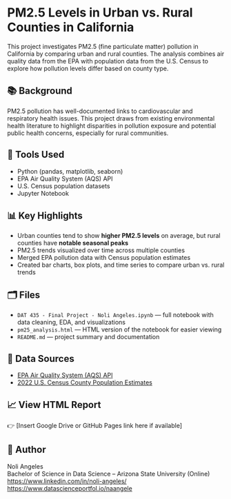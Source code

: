 # PM2.5 Levels in Urban vs. Rural Counties in California

This project investigates PM2.5 (fine particulate matter) pollution in California by comparing urban and rural counties. The analysis combines air quality data from the EPA with population data from the U.S. Census to explore how pollution levels differ based on county type.

## 📚 Background

PM2.5 pollution has well-documented links to cardiovascular and respiratory health issues. This project draws from existing environmental health literature to highlight disparities in pollution exposure and potential public health concerns, especially for rural communities.

## 🧰 Tools Used

- Python (pandas, matplotlib, seaborn)
- EPA Air Quality System (AQS) API
- U.S. Census population datasets
- Jupyter Notebook

## 📊 Key Highlights

- Urban counties tend to show **higher PM2.5 levels** on average, but rural counties have **notable seasonal peaks**
- PM2.5 trends visualized over time across multiple counties
- Merged EPA pollution data with Census population estimates
- Created bar charts, box plots, and time series to compare urban vs. rural trends

## 🗂️ Files

- `DAT 435 - Final Project - Noli Angeles.ipynb` — full notebook with data cleaning, EDA, and visualizations
- `pm25_analysis.html`  — HTML version of the notebook for easier viewing
- `README.md` — project summary and documentation

## 🔗 Data Sources

- [EPA Air Quality System (AQS) API](https://aqs.epa.gov/aqsweb/documents/data_api.html)
- [2022 U.S. Census County Population Estimates](https://www2.census.gov/programs-surveys/popest/datasets/2020-2022/counties/totals/co-est2022-alldata.csv)

## 📈 View HTML Report

👉 [Insert Google Drive or GitHub Pages link here if available]

## 👤 Author

Noli Angeles  
Bachelor of Science in Data Science – Arizona State University (Online)  
https://www.linkedin.com/in/noli-angeles/
https://www.datascienceportfol.io/naangele
